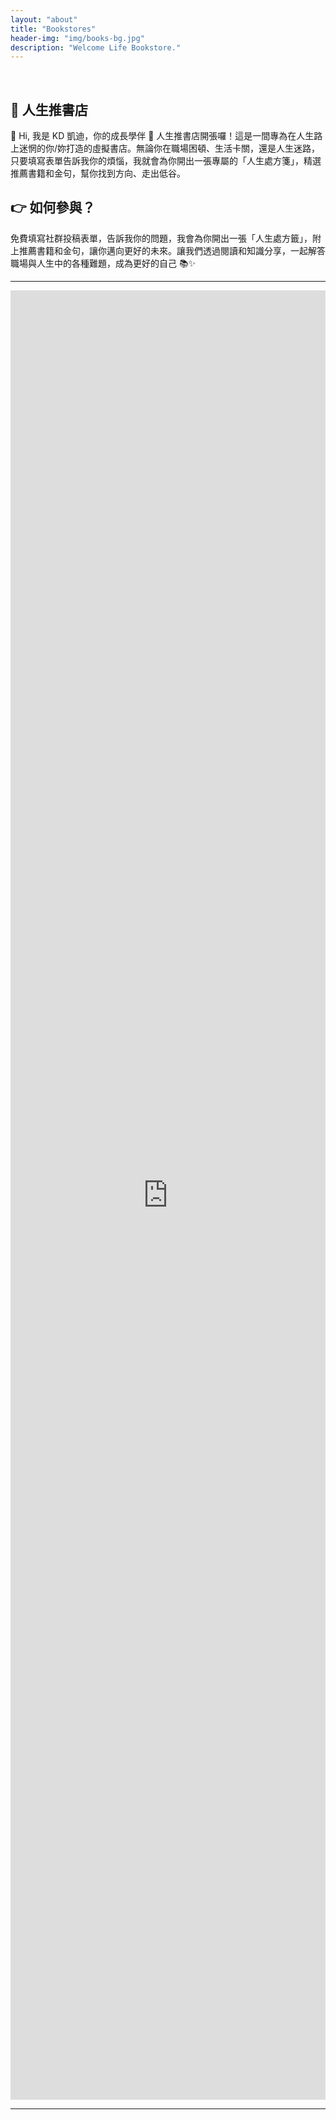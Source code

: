 ```yaml
---
layout: "about"
title: "Bookstores"
header-img: "img/books-bg.jpg"
description: "Welcome Life Bookstore."
---
```


<br>

## 📖 人生推書店

👋 Hi, 我是 KD 凱迪，你的成長學伴 🌱 人生推書店開張囉！這是一間專為在人生路上迷惘的你/妳打造的虛擬書店。無論你在職場困頓、生活卡關，還是人生迷路，只要填寫表單告訴我你的煩惱，我就會為你開出一張專屬的「人生處方箋」，精選推薦書籍和金句，幫你找到方向、走出低谷。

## 👉 如何參與？

免費填寫社群投稿表單，告訴我你的問題，我會為你開出一張「人生處方籤」，附上推薦書籍和金句，讓你邁向更好的未來。讓我們透過閱讀和知識分享，一起解答職場與人生中的各種難題，成為更好的自己 📚✨

<hr>

<iframe src="https://docs.google.com/forms/d/e/1FAIpQLSdYoAXG9GmVI8E2a86yA67c4qBT4Jt9wgeX8mvxnUABZ878Qg/viewform?embedded=true" width="100%" height="2895" frameborder="0" marginheight="0" marginwidth="0">Loading…</iframe>

<hr>
